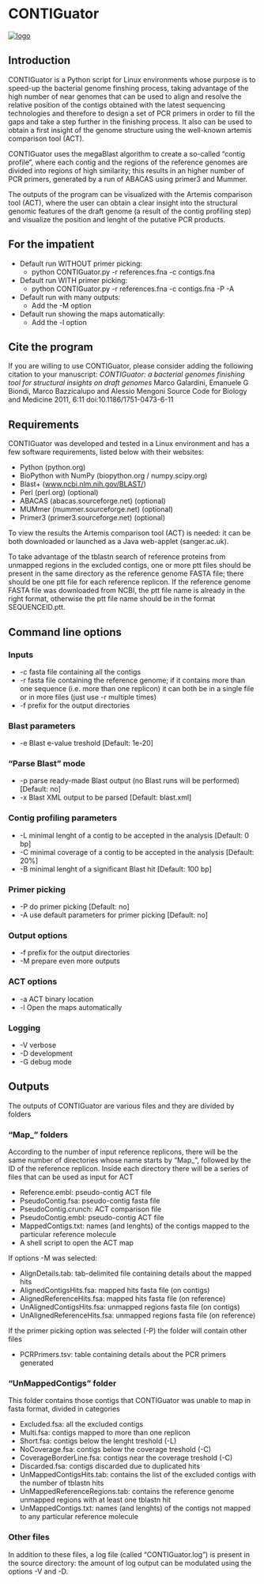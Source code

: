 CONTIGuator
===========

[![logo](http://contiguator.sourceforge.net/img/logoweb.png)](http://contiguator.sourceforge.net)

Introduction
------------

CONTIGuator is a Python script for Linux environments whose purpose is to speed-up the bacterial genome finshing process, taking advantage of the high number of near genomes that can be used to align and resolve the relative position of the contigs obtained with the latest sequencing technologies and therefore to design a set of PCR primers in order to fill the gaps and take a step further in the finishing process. It also can be used to obtain a first insight of the genome structure using the well-known artemis comparison tool (ACT).

CONTIGuator uses the megaBlast algorithm to create a so-called “contig profile”, where each contig and the regions of the reference genomes are divided into regions of high similarity; this results in an higher number of PCR primers, generated by a run of ABACAS using primer3 and Mummer.

The outputs of the program can be visualized with the Artemis comparison tool (ACT), where the user can obtain a clear insight into the structural genomic features of the draft genome (a result of the contig profiling step) and visualize the position and lenght of the putative PCR products.

For the impatient
-----------------

* Default run WITHOUT primer picking:
    * python CONTIGuator.py -r references.fna -c contigs.fna
* Default run WITH primer picking:
    * python CONTIGuator.py -r references.fna -c contigs.fna -P -A
* Default run with many outputs:
     * Add the -M option
* Default run showing the maps automatically:
     * Add the -l option 

Cite the program
----------------

If you are willing to use CONTIGuator, please consider adding the following citation to your manuscript:
*CONTIGuator: a bacterial genomes finishing tool for structural insights on draft genomes*
Marco Galardini, Emanuele G Biondi, Marco Bazzicalupo and Alessio Mengoni
Source Code for Biology and Medicine 2011, 6:11 doi:10.1186/1751-0473-6-11

Requirements
------------

CONTIGuator was developed and tested in a Linux environment and has a few software requirements, listed below with their websites:

* Python (python.org)
* BioPython with NumPy (biopython.org / numpy.scipy.org)
* Blast+ (www.ncbi.nlm.nih.gov/BLAST/)
* Perl (perl.org) (optional)
* ABACAS (abacas.sourceforge.net) (optional)
* MUMmer (mummer.sourceforge.net) (optional)
* Primer3 (primer3.sourceforge.net) (optional)

To view the results the Artemis comparison tool (ACT) is needed: it can be both downloaded or launched as a Java web-applet (sanger.ac.uk).

To take advantage of the tblastn search of reference proteins from unmapped regions in the excluded contigs, one or more ptt files should be present in the same directory as the reference genome FASTA file; there should be one ptt file for each reference replicon. If the reference genome FASTA file was downloaded from NCBI, the ptt file name is already in the right format, otherwise the ptt file name should be in the format SEQUENCEID.ptt.

Command line options
--------------------

### Inputs
* -c fasta file containing all the contigs
* -r fasta file containing the reference genome; if it contains more than one sequence (i.e. more than one replicon) it can both be in a single file or in more files (just use -r multiple times)
* -f prefix for the output directories

### Blast parameters
* -e Blast e-value treshold [Default: 1e-20]

### “Parse Blast” mode
* -p parse ready-made Blast output (no Blast runs will be performed) [Default: no]
* -x Blast XML output to be parsed [Default: blast.xml]

### Contig profiling parameters
* -L minimal lenght of a contig to be accepted in the analysis [Default: 0 bp]
* -C minimal coverage of a contig to be accepted in the analysis [Default: 20%]
* -B minimal lenght of a significant Blast hit [Default: 100 bp]

### Primer picking
* -P do primer picking [Default: no]
* -A use default parameters for primer picking [Default: no]

### Output options
* -f prefix for the output directories
* -M prepare even more outputs

### ACT options
* -a ACT binary location
* -l Open the maps automatically

### Logging
* -V verbose
* -D development
* -G debug mode

Outputs
-------

The outputs of CONTIGuator are various files and they are divided by folders

### “Map_” folders
According to the number of input reference replicons, there will be the same number of directories whose name starts by “Map_”, followed by the ID of the reference replicon. Inside each directory there will be a series of files that can be used as input for ACT

* Reference.embl: pseudo-contig ACT file
* PseudoContig.fsa: pseudo-contig fasta file
* PseudoContig.crunch: ACT comparison file
* PseudoContig.embl: pseudo-contig ACT file
* MappedContigs.txt: names (and lenghts) of the contigs mapped to the particular reference molecule
* A shell script to open the ACT map

If options -M was selected:
* AlignDetails.tab: tab-delimited file containing details about the mapped hits
* AlignedContigsHits.fsa: mapped hits fasta file (on contigs)
* AlignedReferenceHits.fsa: mapped hits fasta file (on reference)
* UnAlignedContigsHits.fsa: unmapped regions fasta file (on contigs)
* UnAlignedReferenceHits.fsa: unmapped regions fasta file (on reference)

If the primer picking option was selected (-P) the folder will contain other files
* PCRPrimers.tsv: table containing details about the PCR primers generated

### “UnMappedContigs” folder
This folder contains those contigs that CONTIGuator was unable to map in fasta format, divided in categories

* Excluded.fsa: all the excluded contigs
* Multi.fsa: contigs mapped to more than one replicon
* Short.fsa: contigs below the lenght treshold (-L)
* NoCoverage.fsa: contigs below the coverage treshold (-C)
* CoverageBorderLine.fsa: contigs near the coverage treshold (-C)
* Discarded.fsa: contigs discarded due to duplicated hits
* UnMappedContigsHits.tab: contains the list of the excluded contigs with the number of tblastn hits
* UnMappedReferenceRegions.tab: contains the reference genome unmapped regions with at least one tblastn hit
* UnMappedContigs.txt: names (and lenghts) of the contigs not mapped to any particular reference molecule

### Other files
In addition to these files, a log file (called “CONTIGuator.log”) is present in the source directory: the amount of log output can be modulated using the options -V and -D.
